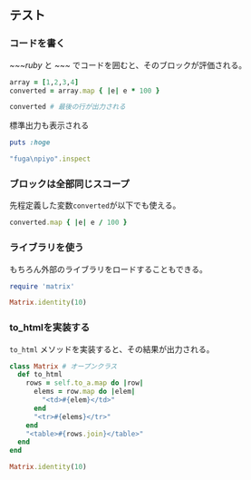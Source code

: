 ## テスト

### コードを書く

*~~~ruby* と *~~~* でコードを囲むと、そのブロックが評価される。

~~~ruby
array = [1,2,3,4]
converted = array.map { |e| e * 100 }

converted # 最後の行が出力される
~~~

標準出力も表示される

~~~ruby
puts :hoge

"fuga\npiyo".inspect
~~~

### ブロックは全部同じスコープ

先程定義した変数`converted`が以下でも使える。

~~~ruby
converted.map { |e| e / 100 }
~~~

### ライブラリを使う

もちろん外部のライブラリをロードすることもできる。

~~~ruby
require 'matrix'

Matrix.identity(10)
~~~

### to_htmlを実装する

`to_html` メソッドを実装すると、その結果が出力される。

~~~ruby
class Matrix # オープンクラス
  def to_html
    rows = self.to_a.map do |row|
      elems = row.map do |elem|
        "<td>#{elem}</td>"
      end
      "<tr>#{elems}</tr>"
    end
    "<table>#{rows.join}</table>"
  end
end

Matrix.identity(10)
~~~

